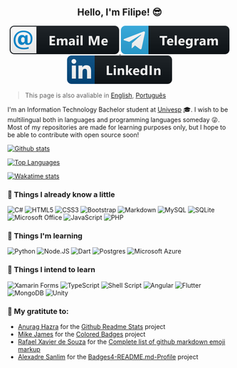 <h2 align=center>Hello, I'm Filipe! 😎</h2>

<p align=center>
 <a href="mailto:filimor@posteo.net">
  <img src="https://github.com/MikeCodesDotNET/ColoredBadges/blob/master/svg/social/email_me.svg" alt="E-mail">
 </a><a href="https://t.me/filimor">
  <img src="https://github.com/MikeCodesDotNET/ColoredBadges/blob/master/svg/social/telegram.svg" alt="Telegram">
 </a> <a href="https://www.linkedin.com/in/filimor">
  <img src="https://github.com/MikeCodesDotNET/ColoredBadges/blob/master/svg/social/linkedin.svg" alt="Linkedin">
 </a>
</p>

> This page is also avaliable in  [English](https://github.com/filimor/filimor/blob/main/README.md), [Português](https://github.com/filimor/filimor/blob/main/README.pt-BR.md)

I'm an Information Technology Bachelor student at [Univesp](https://github.com/univesp) 🎓. I wish to be multilingual both in languages and programming languages someday 😜. Most of my repositories are made for learning purposes only, but I hope to be able to contribute with open source soon!

[![Github stats](https://github-readme-stats.vercel.app/api?username=filimor&count_private=true&show_icons=true&include_all_commits=true&custom_title=What%20I've%20done)](https://github.com/anuraghazra/github-readme-stats)

[![Top Languages](https://github-readme-stats.vercel.app/api/top-langs/?username=filimor&langs_count=10&layout=compact&custom_title=About%20what%20I've%20done)](https://github.com/anuraghazra/github-readme-stats)

[![Wakatime stats](https://github-readme-stats.vercel.app/api/wakatime?username=filimor&custom_title=How%20much%20I've%20been%20doing)](https://github.com/anuraghazra/github-readme-stats)

### 📗 Things I already know a little

![C#](https://img.shields.io/badge/c%23%20-%23239120.svg?&style=for-the-badge&logo=c-sharp&logoColor=white) ![HTML5](https://img.shields.io/badge/html5%20-%23E34F26.svg?&style=for-the-badge&logo=html5&logoColor=white) ![CSS3](https://img.shields.io/badge/css3%20-%231572B6.svg?&style=for-the-badge&logo=css3&logoColor=white) ![Bootstrap](https://img.shields.io/badge/bootstrap%20-%23563D7C.svg?&style=for-the-badge&logo=bootstrap&logoColor=white) ![Markdown](https://img.shields.io/badge/markdown-%23000000.svg?&style=for-the-badge&logo=markdown&logoColor=white) ![MySQL](https://img.shields.io/badge/mysql-%2300f.svg?&style=for-the-badge&logo=mysql&logoColor=white) ![SQLite](https://img.shields.io/badge/sqlite-%2307405e.svg?&style=for-the-badge&logo=sqlite&logoColor=white) ![Microsoft Office](https://img.shields.io/badge/Microsoft%20Office-D83B01?logo=microsoft-office&logoColor=white&style=for-the-badge) ![JavaScript](https://img.shields.io/badge/javascript%20-%23323330.svg?&style=for-the-badge&logo=javascript&logoColor=%23F7DF1E) ![PHP](https://img.shields.io/badge/php-%23777BB4.svg?&style=for-the-badge&logo=php&logoColor=white)

### 📙 Things I'm learning

![Python](https://img.shields.io/badge/python%20-%2314354C.svg?&style=for-the-badge&logo=python&logoColor=white) ![Node.JS](https://img.shields.io/badge/node.js%20-%2343853D.svg?&style=for-the-badge&logo=node.js&logoColor=white) ![Dart](https://img.shields.io/badge/dart-%230175C2.svg?&style=for-the-badge&logo=dart&logoColor=white) ![Postgres](https://img.shields.io/badge/postgres-%23316192.svg?&style=for-the-badge&logo=postgresql&logoColor=white) ![Microsoft Azure](https://img.shields.io/badge/Microsoft%20Azure-0089D6?logo=microsoft-azure&logoColor=white&style=for-the-badge) 

### 📕 Things I intend to learn

![Xamarin Forms](https://img.shields.io/badge/xamarin%20forms-%233498DB.svg?&style=flat-square&logo=xamarin&logoColor=white) ![TypeScript](https://img.shields.io/badge/typescript%20-%23007ACC.svg?&style=for-the-badge&logo=typescript&logoColor=white) ![Shell Script](https://img.shields.io/badge/shell_script%20-%23121011.svg?&style=for-the-badge&logo=gnu-bash&logoColor=white) ![Angular](https://img.shields.io/badge/angular%20-%23DD0031.svg?&style=for-the-badge&logo=angular&logoColor=white) ![Flutter](https://img.shields.io/badge/Flutter%20-%2302569B.svg?&style=for-the-badge&logo=Flutter&logoColor=white) ![MongoDB](https://img.shields.io/badge/MongoDB-%234ea94b.svg?&style=for-the-badge&logo=mongodb&logoColor=white) ![Unity](https://img.shields.io/badge/unity%20-%23100000.svg?&style=for-the-badge&logo=unity&logoColor=white)

### 🙏 My gratitute to:

- [Anurag Hazra](https://github.com/anuraghazra) for the [Github Readme Stats](https://github.com/anuraghazra/github-readme-stats) project
- [Mike James](https://github.com/MikeCodesDotNET) for the [Colored Badges](https://github.com/MikeCodesDotNET/ColoredBadges) project
- [Rafael Xavier de Souza](https://github.com/rxaviers) for the [Complete list of github markdown emoji markup](https://gist.github.com/rxaviers/7360908)
- [Alexadre Sanlim](https://github.com/alexandresanlim) for the [Badges4-README.md-Profile](https://github.com/alexandresanlim/Badges4-README.md-Profile) project
